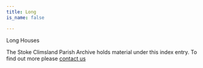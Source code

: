 ```yaml
---
title: Long
is_name: false

---
```


Long Houses


The Stoke Climsland Parish Archive holds material under this index entry. To find out more please [contact us](/contact/)
